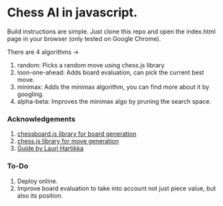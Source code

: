 # Chess AI in javascript.

Build instructions are simple. Just clone this repo and open the index.html page in your browser (only tested on Google
Chrome).

There are 4 algorithms ->
1. random: Picks a random move using chess.js library
2. loon-one-ahead: Adds board evaluation, can pick the current best move.
3. minimax: Adds the minimax algorithm, you can find more about it by googling.
4. alpha-beta: Improves the minimax algo by pruning the search space.

### Acknowledgements

1. [chessboard.js library for board generation](http://chessboardjs.com/)
2. [chess.js library for move generation](https://github.com/jhlywa/chess.js/blob/master/README.md)
3. [Guide by Lauri Hartikka](https://www.freecodecamp.org/news/simple-chess-ai-step-by-step-1d55a9266977/)

### To-Do
1. Deploy online.
2. Improve board evaluation to take into account not just piece value, but also its position.
